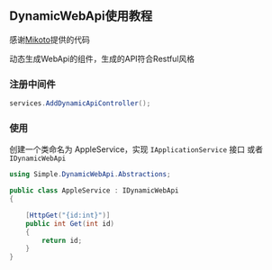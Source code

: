 ﻿## DynamicWebApi使用教程


感谢[Mikoto](https://gitee.com/misaka11639)提供的代码

动态生成WebApi的组件，生成的API符合Restful风格

### 注册中间件
```csharp
services.AddDynamicApiController(); 

```

### 使用

创建一个类命名为 AppleService，实现 `IApplicationService` 接口 或者 `IDynamicWebApi`

```csharp
using Simple.DynamicWebApi.Abstractions;

public class AppleService : IDynamicWebApi
{

    [HttpGet("{id:int}")]
    public int Get(int id)
    {
        return id;
    }
}

```